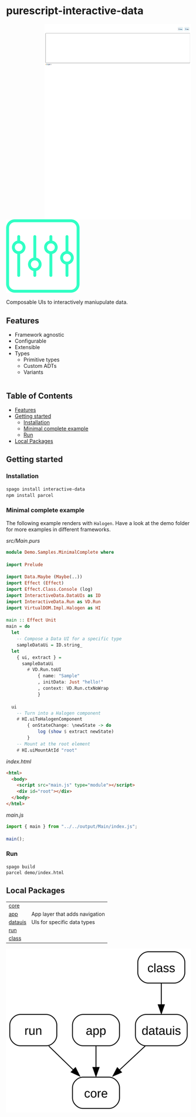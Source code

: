 # purescript-interactive-data

<img align="right" width="400" src="assets/demo.png">

![interactive-data](./assets/logo.svg)

Composable UIs to interactively maniupulate data.

## Features

- Framework agnostic
- Configurable
- Extensible
- Types
  - Primitive types
  - Custom ADTs
  - Variants

<div style="clear:both"></div>

## Table of Contents

<!-- START doctoc generated TOC please keep comment here to allow auto update -->
<!-- DON'T EDIT THIS SECTION, INSTEAD RE-RUN doctoc TO UPDATE -->

- [Features](#features)
- [Getting started](#getting-started)
  - [Installation](#installation)
  - [Minimal complete example](#minimal-complete-example)
  - [Run](#run)
- [Local Packages](#local-packages)

<!-- END doctoc generated TOC please keep comment here to allow auto update -->

## Getting started

### Installation

```sh
spago install interactive-data
npm install parcel
```

### Minimal complete example

The following example renders with `Halogen`. Have a look at the demo folder for more examples in different frameworks.

_src/Main.purs_

<!-- START demo -->

```hs
module Demo.Samples.MinimalComplete where

import Prelude

import Data.Maybe (Maybe(..))
import Effect (Effect)
import Effect.Class.Console (log)
import InteractiveData.DataUIs as ID
import InteractiveData.Run as VD.Run
import VirtualDOM.Impl.Halogen as HI

main :: Effect Unit
main = do
  let
    -- Compose a Data UI for a specific type
    sampleDataUi = ID.string_
  let
    { ui, extract } =
      sampleDataUi
        # VD.Run.toUI
            { name: "Sample"
            , initData: Just "hello!"
            , context: VD.Run.ctxNoWrap
            }

  ui
    -- Turn into a Halogen component
    # HI.uiToHalogenComponent
        { onStateChange: \newState -> do
            log (show $ extract newState)
        }
    -- Mount at the root element
    # HI.uiMountAtId "root"

```

<!-- END demo -->

_index.html_

```html
<html>
  <body>
    <script src="main.js" type="module"></script>
    <div id="root"></div>
  </body>
</html>
```

_main.js_

```js
import { main } from "../../output/Main/index.js";

main();
```

### Run

```
spago build
parcel demo/index.html
```

## Local Packages

|                         |                                |
| ----------------------- | ------------------------------ |
| [core][link-core]       |                                |
| [app][link-app]         | App layer that adds navigation |
| [datauis][link-datauis] | UIs for specific data types    |
| [run][link-run]         |                                |
| [class][link-class]     |                                |

![!image](./assets/local-packages-graph.svg)

[link-core]: packages/interactive-data-core
[link-app]: packages/interactive-data-app
[link-datauis]: packages/interactive-data-datauis
[link-run]: packages/interactive-data-run
[link-class]: packages/interactive-data-class
